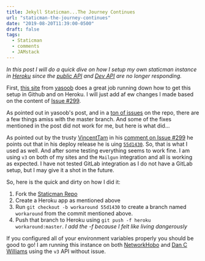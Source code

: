 ```yaml
---
title: Jekyll Staticman...The Journey Continues
url: "staticman-the-journey-continues"
date: "2019-08-20T11:39:00-0500"
draft: false
tags:
  - Staticman
  - comments
  - JAMstack
---
```


_In this post I will do a quick dive on how I setup my own staticman instance in [Heroku](https://dashboard.heroku.com/apps) since the [public API](https://api.staticman.net) and [Dev API](https://dev.staticman.net/) are no longer responding._

<!--more-->

First, [this site](https://yasoob.me/posts/running_staticman_on_static_hugo_blog_with_nested_comments/) from [yasoob](https://github.com/yasoob) does a great job running down how to get this setup in Github and on Heroku.  I will just add af ew changes I made based on the content of [Issue #299](https://github.com/eduardoboucas/staticman/issues/299).

As pointed out in yasoob's post, and in a [ton of issues](https://github.com/eduardoboucas/staticman/issues) on the repo, there are a few things amiss with the master branch.  And some of the fixes mentioned in the post did not work for me, but here is what did...

As pointed out by the trusty [VincentTam](https://github.com/VincentTam) in his [comment on Issue #299](https://github.com/eduardoboucas/staticman/issues/299#issuecomment-508029359) he points out that in his deploy release he is uing [`55d1430`](https://github.com/eduardoboucas/staticman/commit/55d14306d851059a2a27d24b5eb4cb17c5009477).  So, that is what I used as well.  And after some testing everything seems to work fine.  I am using `v3` on both of my sites and the `Mailgun` integration and all is working as expected.  I have not tested GitLab integration as I do not have a GitLab setup, but I may give it a shot in the future.

So, here is the quick and dirty on how I did it:


1.  Fork the [Staticman Repo](https://github.com/eduardoboucas/staticman)
2.  Create a Heroku app as mentioned above
3.  Run `git checkout -b workaround 55d1430` to create a branch named `workaround` from the commit mentioned above.
4.  Push that branch to Heroku using `git push -f heroku workaround:master`.  _I add the -f because I felt like living dangerously_

If you configured all of your environment variables properly you should be good to go!  I am running this instance on both [NetworkHobo](https://networkhobo.com) and [Dan C Williams](https://dancwilliams.com) using the `v3` API without issue.
